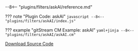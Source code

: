 
--8<-- "plugins/filters/askAI/reference.md"


??? note "Plugin Code: askAI"
    ```javascript
    --8<-- "plugins/filters/askAI/index.js"
    ```
    <div class="result" markdown>
    <span>
    </span>
    </div>


??? example "gitStream CM Example: askAI"
    ```yaml+jinja
    --8<-- "plugins/filters/askAI/askAI.cm"
    ```
    <div class="result" markdown>
    <span>
    </span>
    </div>

[Download Source Code](https://github.com/linear-b/gitstream/tree/main/plugins/filters/askAI)
